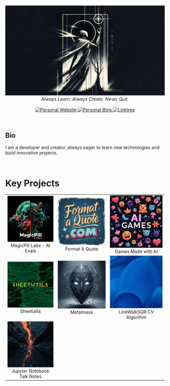 <p align="center">
    <img src="2025_theme_wp_720.png" />
    <br />
    <i>
    Always Learn. Always Create. Never Quit.
    </i>
    <br />
    <br />
    <a href="https://robbyboney.com/">
        <img
            src="https://img.shields.io/badge/Website-black?color=black&style=for-the-badge&logo=Vercel"
            alt="Personal Website"
        />
    </a>
    <a href="https://medium.com/@robbyb_77782">
        <img
            src="https://img.shields.io/badge/Blog-black?color=black&style=for-the-badge&logo=Medium"
            alt="Personal Blog"
        />
    </a>
    <a href="https://linktr.ee/robbyboney">
        <img
            src="https://img.shields.io/badge/Linktree-black?style=for-the-badge&logo=Linktree"
            alt="Linktree"
        />
    </a>
</p>
<br>

## Bio

I am a developer and creator, always eager to learn new technologies and build innovative projects.

<br>


# Key Projects

<table align="center">
  <tr>
    <td align="center">
      <a href="https://magicpilllabs.com/">
        <img src="./images/mpl.png" alt="MagicPill Labs">
      </a>
      <br>MagicPill Labs - AI Evals
    </td>
    <td align="center">
      <a href="https://formataquote.com/">
        <img src="./images/formataquote_img.png" alt="Games Made with AI">
      </a>
      <br>Format A Quote
    </td>
    <td align="center">
      <a href="https://harmonichemispheres.github.io/AI-Built-Games/">
        <img src="./images/ai_games.png" alt="Games Made with AI">
      </a>
      <br>Games Made with AI
    </td>
  </tr>
  <tr>
    <td align="center">
      <a href="https://github.com/HarmonicHemispheres/sheetutils/">
        <img src="./images/sheetutils.png" alt="sheetutils">
      </a>
      <br>Sheetutils
    </td>
    <td align="center">
      <a href="https://github.com/HarmonicHemispheres/rb_helpers">
        <img src="./images/metalmask.png" alt="Helper Script Templates">
      </a>
      <br>Metalmask
    </td>
    <td align="center">
      <a href="https://github.com/HarmonicHemispheres/linewalksqr-paper">
        <img src="./images/linewalksqr.png" alt="LineWalkSQR">
      </a>
      <br>LineWalkSQR CV Algorithm
    </td>
  </tr>
  <tr>
    <td align="center">
    <a href="https://github.com/HarmonicHemispheres/JupyterianSnakeInvasion">
      <img src="./images/unknown.png" alt="Jupyter Notebook Talk Notes">
    </a>
    <br>Jupyter Notebook Talk Notes
  </td>
  </tr>
</table>